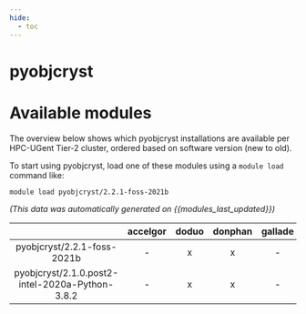 ```yaml
---
hide:
  - toc
---
```


pyobjcryst
==========

# Available modules


The overview below shows which pyobjcryst installations are available per HPC-UGent Tier-2 cluster, ordered based on software version (new to old).

To start using pyobjcryst, load one of these modules using a `module load` command like:

```shell
module load pyobjcryst/2.2.1-foss-2021b
```

*(This data was automatically generated on {{modules_last_updated}})*  

| |accelgor|doduo|donphan|gallade|joltik|shinx|skitty|
| :---: | :---: | :---: | :---: | :---: | :---: | :---: | :---: |
|pyobjcryst/2.2.1-foss-2021b|-|x|x|-|-|-|-|
|pyobjcryst/2.1.0.post2-intel-2020a-Python-3.8.2|-|x|x|-|-|-|-|
